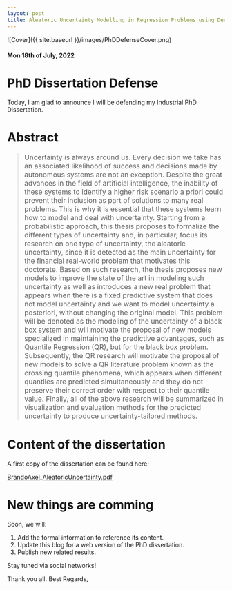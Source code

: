 ```yaml
---
layout: post
title: Aleatoric Uncertainty Modelling in Regression Problems using Deep Learning
---
```


![Cover]({{ site.baseurl }}/images/PhDDefenseCover.png)

#### Mon 18th of July, 2022

# PhD Dissertation Defense

Today, I am glad to announce I will be defending my Industrial PhD Dissertation.

# Abstract
> <font size="3"> Uncertainty is always around us. Every decision we take has an associated likelihood of success and decisions made by autonomous systems are not an exception. Despite the great advances in the field of artificial intelligence, the inability of these systems to identify a higher risk scenario a priori could prevent their inclusion as part of solutions to many real problems. This is why it is essential that these systems learn how to model and deal with uncertainty. Starting from a probabilistic approach, this thesis proposes to formalize the different types of uncertainty and, in particular, focus its research on one type of uncertainty, the aleatoric uncertainty, since it is detected as the main uncertainty for the financial real-world problem that motivates this doctorate. Based on such research, the thesis proposes new models to improve the state of the art in modeling such uncertainty as well as introduces a new real problem that appears when there is a fixed predictive system that does not model uncertainty and we want to model uncertainty a posteriori, without changing the original model. This problem will be denoted as the modeling of the uncertainty of a black box system and will motivate the proposal of new models specialized in maintaining the predictive advantages, such as Quantile Regression (QR), but for the black box problem. Subsequently, the QR research will motivate the proposal of new models to solve a QR literature problem known as the crossing quantile phenomena, which appears when different quantiles are predicted simultaneously and they do not preserve their correct order with respect to their quantile value. Finally, all of the above research will be summarized in visualization and evaluation methods for the predicted uncertainty to produce uncertainty-tailored methods.</font>

# Content of the dissertation

A first copy of the dissertation can be found here: 

[BrandoAxel_AleatoricUncertainty.pdf](https://drive.google.com/uc?export=download&id=1pVOkLg18d7pj9rKbtGESYbtADyT2U0VV)

# New things are comming

Soon, we will:

1. Add the formal information to reference its content.
2. Update this blog for a web version of the PhD dissertation.
3. Publish new related results.

Stay tuned via social networks!

Thank you all.
Best Regards,
